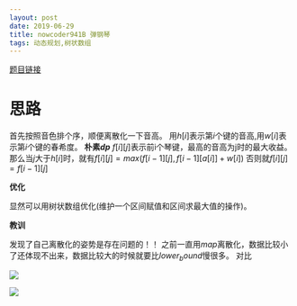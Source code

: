 ```yaml
---
layout: post
date: 2019-06-29
title: nowcoder941B 弹钢琴
tags: 动态规划,树状数组
---
```


[题目链接](https://ac.nowcoder.com/acm/contest/941/B)

# 思路

首先按照音色排个序，顺便离散化一下音高。
用$h[i]$表示第$i$个键的音高,用$w[i]$表示第$i$个键的春希度。
**朴素$dp$**
$f[i][j]$表示前i个琴键，最高的音高为j时的最大收益。
那么当$j$大于$h[i]$时，就有$f[i][j] = max(f[i-1][j],f[i-1][a[i]] + w[i])$
否则就$f[i][j] = f[i - 1][j]$

**优化**

显然可以用树状数组优化(维护一个区间赋值和区间求最大值的操作)。

**教训**

发现了自己离散化的姿势是存在问题的！！
之前一直用$map$离散化，数据比较小了还体现不出来，数据比较大的时候就要比$lower_bound$慢很多。
对比

![](https://gitee.com/wxyww/picture/raw/master/小书匠/1561795129555.png)

![](https://gitee.com/wxyww/picture/raw/master/小书匠/1561795151043.png)